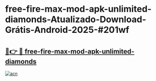 # free-fire-max-mod-apk-unlimited-diamonds-Atualizado-Download-Grátis-Android-2025-#201wf

# <h2><a href="https://ainizakaria.my?title=free-fire-max-mod-apk-unlimited-diamonds&ref=24M">🔗👉 🔴 free-fire-max-mod-apk-unlimited-diamonds</a></h2>

[![acn](https://github.com/user-attachments/assets/0f9c940e-d8b0-45ae-aac7-cd30a18b3e1c)](https://ainizakaria.my?title=free-fire-max-mod-apk-unlimited-diamonds&ref=24M)

